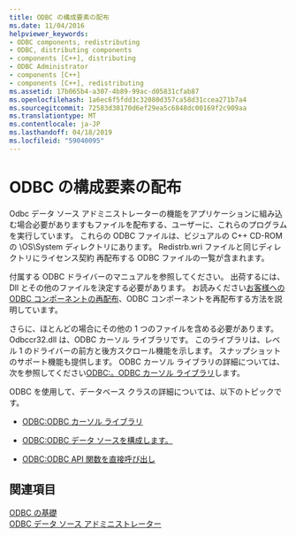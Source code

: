 ```yaml
---
title: ODBC の構成要素の配布
ms.date: 11/04/2016
helpviewer_keywords:
- ODBC components, redistributing
- ODBC, distributing components
- components [C++], distributing
- ODBC Administrator
- components [C++]
- components [C++], redistributing
ms.assetid: 17b065b4-a307-4b89-99ac-d05831cfab87
ms.openlocfilehash: 1a6ec6f5fdd3c32080d357ca58d31ccea271b7a4
ms.sourcegitcommit: 72583d30170d6ef29ea5c6848dc00169f2c909aa
ms.translationtype: MT
ms.contentlocale: ja-JP
ms.lasthandoff: 04/18/2019
ms.locfileid: "59040095"
---
```

# <a name="redistributing-odbc-components-to-your-customers"></a>ODBC の構成要素の配布

Odbc データ ソース アドミニストレーターの機能をアプリケーションに組み込む場合必要がありますもファイルを配布する、ユーザーに、これらのプログラムを実行しています。 これらの ODBC ファイルは、ビジュアルの C++ CD-ROM の \OS\System ディレクトリにあります。 Redistrb.wri ファイルと同じディレクトリにライセンス契約 再配布する ODBC ファイルの一覧が含まれます。

付属する ODBC ドライバーのマニュアルを参照してください。 出荷するには、Dll とその他のファイルを決定する必要があります。 お読みください[お客様への ODBC コンポーネントの再配布](../../data/odbc/redistributing-odbc-components-to-your-customers.md)、ODBC コンポーネントを再配布する方法を説明しています。

さらに、ほとんどの場合にその他の 1 つのファイルを含める必要があります。 Odbccr32.dll は、ODBC カーソル ライブラリです。 このライブラリは、レベル 1 のドライバーの前方と後方スクロール機能を示します。 スナップショットのサポート機能も提供します。 ODBC カーソル ライブラリの詳細については、次を参照してください[ODBC:。ODBC カーソル ライブラリ](../../data/odbc/odbc-the-odbc-cursor-library.md)します。

ODBC を使用して、データベース クラスの詳細については、以下のトピックです。

- [ODBC:ODBC カーソル ライブラリ](../../data/odbc/odbc-the-odbc-cursor-library.md)

- [ODBC:ODBC データ ソースを構成します。](../../data/odbc/odbc-configuring-an-odbc-data-source.md)

- [ODBC:ODBC API 関数を直接呼び出し](../../data/odbc/odbc-calling-odbc-api-functions-directly.md)

## <a name="see-also"></a>関連項目

[ODBC の基礎](../../data/odbc/odbc-basics.md)<br/>
[ODBC データ ソース アドミニストレーター](../../data/odbc/odbc-administrator.md)